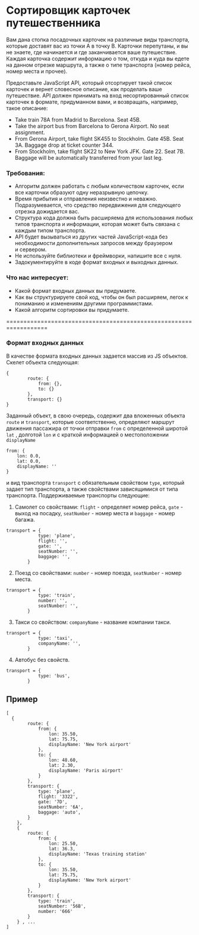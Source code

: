 # Сортировщик карточек путешественника

Вам дана стопка посадочных карточек на различные виды транспорта, которые доставят вас из точки A в точку B. Карточки перепутаны, и вы не знаете, где начинается и где заканчивается ваше путешествие. Каждая карточка содержит информацию о том, откуда и куда вы едете на данном отрезке маршрута, а также о типе транспорта (номер рейса, номер места и прочее).

Предоставьте JavaScript API, который отсортирует такой список карточек и вернет словесное описание, как проделать ваше путешествие. API должен принимать на вход несортированный список карточек в формате, придуманном вами, и возвращать, например, такое описание:

* Take train 78A from Madrid to Barcelona. Seat 45B.
* Take the airport bus from Barcelona to Gerona Airport. No seat assignment.
* From Gerona Airport, take flight SK455 to Stockholm. Gate 45B. Seat 3A. Baggage drop at ticket counter 344.
* From Stockholm, take flight SK22 to New York JFK. Gate 22. Seat 7B. Baggage will be automatically transferred from your last leg.

### Требования:

* Алгоритм должен работать с любым количеством карточек, если все карточки образуют одну неразрывную цепочку.
* Время прибытия и отправления неизвестно и неважно. Подразумевается, что средство передвижения для следующего отрезка дожидается вас.
* Структура кода должна быть расширяема для использования любых типов транспорта и информации, которая может быть связана с каждым типом транспорта.
* API будет вызываться из других частей JavaScript-кода без необходимости дополнительных запросов между браузером и сервером.
* Не используйте библиотеки и фреймворки, напишите все с нуля.
* Задокументируйте в коде формат входных и выходных данных.

### Что нас интересует:
* Какой формат входных данных вы придумаете.
* Как вы структурируете свой код, чтобы он был расширяем, легок к пониманию и изменениям другими программистами.
* Какой алгоритм сортировки вы придумаете.

==================================================================

### Формат входных данных

В качестве формата входных данных задается массив из JS объектов. Скелет объекта следующая:
```
{
        route: {
            from: {},
            to: {}
        },
        transport: {}
}
```
Заданный объект, в свою очередь, содержит два вложенных объекта `route` и `transport`, которые соответственно, определяют маршрут движения  пассажира от точки отправки `from` с определенной широтой `lat` , долготой `lon` и с краткой информацией о местоположении `displayName`

```
from: {
    lon: 0.0,
    lat: 0.0,
    displayName: ''
}
```
и вид транспорта `transport` с обязательным свойством `type`, который задает тип транспорта, а также свойствами зависящимися от типа транспорта. Поддерживаемые транспорты следующие: 

1. Самолет со свойствами: `flight` - определяет номер рейса, `gate` - выход на посадку, `seatNumber` - номер места и `baggage` - номер багажа.
```
transport = {
            type: 'plane',
            flight: '',
            gate: '',
            seatNumber: '',
            baggage: '',
        }
```
2. Поезд со свойствами: `number` - номер поезда, `seatNumber` - номер места.
```
transport = {
            type: 'train',
            number: '',
            seatNumber: '',
        }
```
3. Такси со свойством: `companyName` - название компании такси.
```
transport = {
            type: 'taxi',
            companyName: '',
        }
```
4. Автобус без свойств.
```
transport = {
            type: 'bus',
        }
```



## Пример
```
[
  {
        route: {
            from: {
                lon: 35.50,
                lat: 75.75,
                displayName: 'New York airport'
            },
            to: {
                lon: 48.60,
                lat: 2.30,
                displayName: 'Paris airport'
            }
        },
        transport: {
            type: 'plane',
            flight: '3322',
            gate: '7D',
            seatNumber: '6A',
            baggage: 'auto',
        }
    },
    {
        route: {
            from: {
                lon: 25.50,
                lat: 36.3,
                displayName: 'Texas training station'
            },
            to: {
                lon: 35.50,
                lat: 75.75,
                displayName: 'New York airport'
            }
        },
        transport: {
            type: 'train',
            seatNumber: '56B',
            number: '666'
        }
    } , ...
]
```
